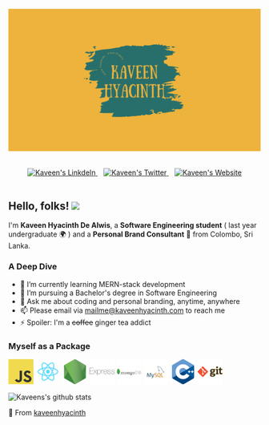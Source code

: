<!--
**kaveenhyacinth/kaveenhyacinth** is a ✨ _special_ ✨ repository because its `README.md` (this file) appears on your GitHub profile.

Here are some ideas to get you started:

- 🔭 I’m currently working on ...
- 🌱 I’m currently learning ...
- 👯 I’m looking to collaborate on ...
- 🤔 I’m looking for help with ...
- 💬 Ask me about ...
- 📫 How to reach me: ...
- 😄 Pronouns: ...
- ⚡ Fun fact: ...
-->

<!-- https://i.pinimg.com/originals/e4/26/70/e426702edf874b181aced1e2fa5c6cde.gif -->

![header image](https://raw.githubusercontent.com/kaveenhyacinth/kaveenhyacinth/master/assets/header.png)

<br />

<div align="center">
    <a href="https://www.linkedin.com/in/kaveen-hyacinth/">
        <img alt="Kaveen's LinkdeIn" width="30px" src="https://cdn.jsdelivr.net/npm/simple-icons@v3/icons/linkedin.svg" /> 
    </a>
    &nbsp;&nbsp;
    <a href="https://twitter.com/Kaveen_Hyacinth">
        <img alt="Kaveen's Twitter" width="30px" src="https://cdn.jsdelivr.net/npm/simple-icons@3.1.0/icons/twitter.svg" />
    </a>
    &nbsp;&nbsp;
    <a href="https://kaveenhyacinth.com/">
        <img alt="Kaveen's Website" width="30px" src="https://cdn.jsdelivr.net/npm/simple-icons@v3/icons/google.svg" />
    </a>
</div>

<br />

## Hello, folks! <img src="https://raw.githubusercontent.com/MartinHeinz/MartinHeinz/master/wave.gif" width="30px">
I'm **Kaveen Hyacinth De Alwis**, a **Software Engineering student** ( last year undergraduate 🌍 ) and a **Personal Brand Consultant** 🚀 from Colombo, Sri Lanka.


### **A Deep Dive**

- 🌱 I’m currently learning MERN-stack development
- 💼 I’m pursuing a Bachelor's degree in Software Engineering
- 💬 Ask me about coding and personal branding, anytime, anywhere
- 📫 Please email via mailme@kaveenhyacinth.com to reach me
- ⚡ Spoiler: I'm a ~~coffee~~ ginger tea addict 

### **Myself as a Package**  

<code><img height="50" src="https://raw.githubusercontent.com/github/explore/80688e429a7d4ef2fca1e82350fe8e3517d3494d/topics/javascript/javascript.png"></code>
<code><img height="50" src="https://raw.githubusercontent.com/github/explore/80688e429a7d4ef2fca1e82350fe8e3517d3494d/topics/react/react.png"></code>
<code><img height="50" src="https://raw.githubusercontent.com/github/explore/80688e429a7d4ef2fca1e82350fe8e3517d3494d/topics/nodejs/nodejs.png"></code>
<code><img height="50" src="https://raw.githubusercontent.com/github/explore/80688e429a7d4ef2fca1e82350fe8e3517d3494d/topics/express/express.png"></code>
<code><img height="50" src="https://raw.githubusercontent.com/github/explore/80688e429a7d4ef2fca1e82350fe8e3517d3494d/topics/mongodb/mongodb.png"></code>
<code><img height="50" src="https://raw.githubusercontent.com/github/explore/80688e429a7d4ef2fca1e82350fe8e3517d3494d/topics/mysql/mysql.png"></code>
<code><img height="50" src="https://raw.githubusercontent.com/github/explore/80688e429a7d4ef2fca1e82350fe8e3517d3494d/topics/cpp/cpp.png"></code>
<code><img height="50" src="https://raw.githubusercontent.com/github/explore/80688e429a7d4ef2fca1e82350fe8e3517d3494d/topics/git/git.png"></code>


![Kaveens's github stats](https://github-readme-stats.vercel.app/api?username=kaveenhyacinth&show_icons=true&hide_border=true)

💖 From [kaveenhyacinth](https://github.com/kaveenhyacinth)
